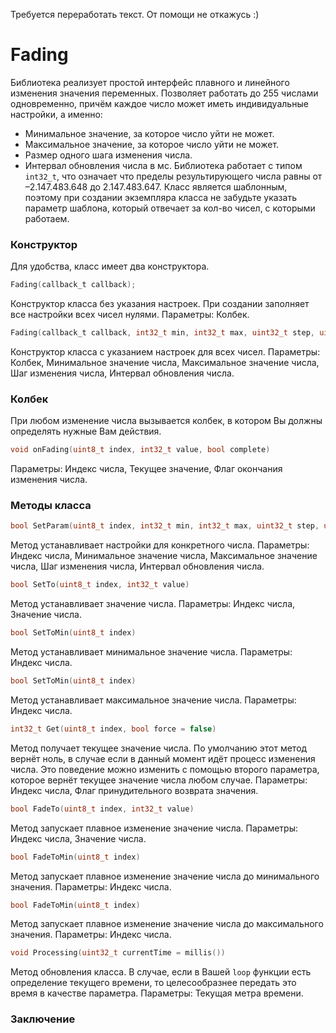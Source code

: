 Требуется переработать текст. От помощи не откажусь :)

# Fading
Библиотека реализует простой интерфейс плавного и линейного изменения значения переменных.
Позволяет работать до 255 числами одновременно, причём каждое число может иметь индивидуальные настройки, а именно:
* Минимальное значение, за которое число уйти не может.
* Максимальное значение, за которое число уйти не может.
* Размер одного шага изменения числа.
* Интервал обновления числа в мс.
Библиотека работает с типом `int32_t`, что означает что пределы результирующего числа равны от –2.147.483.648 до 2.147.483.647.
Класс является шаблонным, поэтому при создании экземпляра класса не забудьте указать параметр шаблона, который отвечает за кол-во чисел, с которыми работаем.


### Конструктор
Для удобства, класс имеет два конструктора.

```c
Fading(callback_t callback);
```
Конструктор класса без указания настроек. При создании заполняет все настройки всех чисел нулями.
Параметры: Колбек.


```c
Fading(callback_t callback, int32_t min, int32_t max, uint32_t step, uint32_t interval);
```
Конструктор класса с указанием настроек для всех чисел.
Параметры: Колбек, Минимальное значение числа, Максимальное значение числа, Шаг изменения числа, Интервал обновления числа.


### Колбек
При любом изменение числа вызывается колбек, в котором Вы должны определять нужные Вам действия.
```c
void onFading(uint8_t index, int32_t value, bool complete)
```
Параметры: Индекс числа, Текущее значение, Флаг окончания изменения числа.


### Методы класса
```c
bool SetParam(uint8_t index, int32_t min, int32_t max, uint32_t step, uint32_t interval)
```
Метод устанавливает настройки для конкретного числа.
Параметры: Индекс числа, Минимальное значение числа, Максимальное значение числа, Шаг изменения числа, Интервал обновления числа.


```c
bool SetTo(uint8_t index, int32_t value)
```
Метод устанавливает значение числа.
Параметры: Индекс числа, Значение числа.


```c
bool SetToMin(uint8_t index)
```
Метод устанавливает минимальное значение числа.
Параметры: Индекс числа.


```c
bool SetToMin(uint8_t index)
```
Метод устанавливает максимальное значение числа.
Параметры: Индекс числа.


```c
int32_t Get(uint8_t index, bool force = false)
```
Метод получает текущее значение числа. По умолчанию этот метод вернёт ноль, в случае если в данный момент идёт процесс изменения числа. Это поведение можно изменить с помощью второго параметра, которое вернёт текущее значение числа любом случае.
Параметры: Индекс числа, Флаг принудительного возврата значения.


```c
bool FadeTo(uint8_t index, int32_t value)
```
Метод запускает плавное изменение значение числа.
Параметры: Индекс числа, Значение числа.


```c
bool FadeToMin(uint8_t index)
```
Метод запускает плавное изменение значение числа до минимального значения.
Параметры: Индекс числа.


```c
bool FadeToMin(uint8_t index)
```
Метод запускает плавное изменение значение числа до максимального значения.
Параметры: Индекс числа.


```c
void Processing(uint32_t currentTime = millis())
```
Метод обновления класса. В случае, если в Вашей `loop` функции есть определение текущего времени, то целесообразнее передать это время в качестве параметра.
Параметры: Текущая метра времени.


### Заключение
